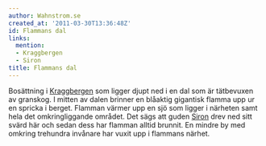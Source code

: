 ```yaml
---
author: Wahnstrom.se
created_at: '2011-03-30T13:36:48Z'
id: Flammans dal
links:
  mention:
  - Kraggbergen
  - Siron
title: Flammans dal
---
```


Bosättning i [Kraggbergen] som ligger djupt ned i en dal som är tätbevuxen av granskog. I mitten av
dalen brinner en blåaktig gigantisk flamma upp ur en spricka i berget. Flamman värmer upp en sjö som
ligger i närheten samt hela det omkringliggande området. Det sägs att guden [Siron] drev ned sitt
svärd här och sedan dess har flamman alltid brunnit. En mindre by med omkring trehundra invånare har
vuxit upp i flammans närhet.

  [Kraggbergen]: Kraggbergen
  [Siron]: Siron